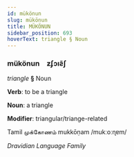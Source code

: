 ```yaml
---
id: mükönun
slug: mükönun
title: MÜKÖNUN
sidebar_position: 693
hoverText: triangle § Noun
---
```


### mükönun&emsp;<span kind="abugida">ƶʄɔıƨ̃ʃ</span>

*triangle* **§** Noun

**Verb**: to be a triangle

**Noun**: a triangle

**Modifier**: triangular/triange-related

Tamil முக்கோணம் mukkōṇam /mukːoːɳɐm/

*Dravidian Language Family*